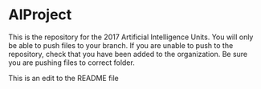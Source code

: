 # AIProject

This is the repository for the 2017 Artificial Intelligence Units. You will only be able to push files to your branch. If you are unable to push to the repository, check that you have been added to the organization. Be sure you are pushing files to correct folder.

This is an edit to the README file
